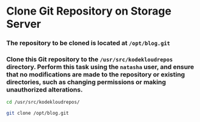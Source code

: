 # Clone Git Repository on Storage Server

### The repository to be cloned is located at `/opt/blog.git`


### Clone this Git repository to the `/usr/src/kodekloudrepos` directory. Perform this task using the `natasha` user, and ensure that no modifications are made to the repository or existing directories, such as changing permissions or making unauthorized alterations.

```bash
cd /usr/src/kodekloudrepos/

git clone /opt/blog.git
```